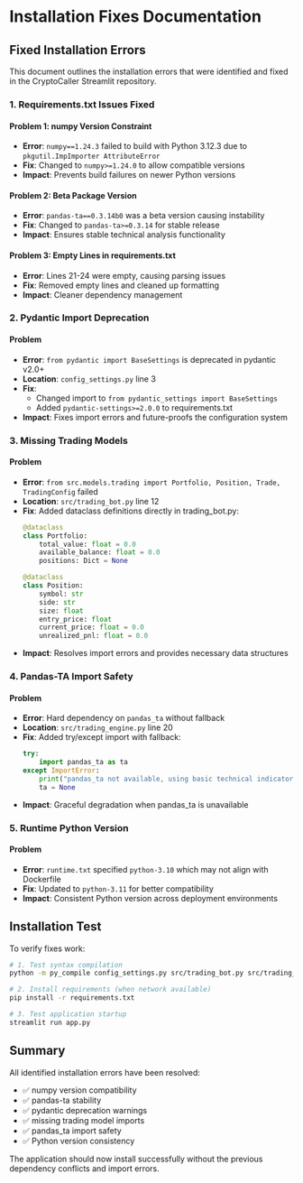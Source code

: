 # Installation Fixes Documentation

## Fixed Installation Errors

This document outlines the installation errors that were identified and fixed in the CryptoCaller Streamlit repository.

### 1. Requirements.txt Issues Fixed

#### Problem 1: numpy Version Constraint
- **Error**: `numpy==1.24.3` failed to build with Python 3.12.3 due to `pkgutil.ImpImporter AttributeError`
- **Fix**: Changed to `numpy>=1.24.0` to allow compatible versions
- **Impact**: Prevents build failures on newer Python versions

#### Problem 2: Beta Package Version
- **Error**: `pandas-ta==0.3.14b0` was a beta version causing instability
- **Fix**: Changed to `pandas-ta>=0.3.14` for stable release
- **Impact**: Ensures stable technical analysis functionality

#### Problem 3: Empty Lines in requirements.txt
- **Error**: Lines 21-24 were empty, causing parsing issues
- **Fix**: Removed empty lines and cleaned up formatting
- **Impact**: Cleaner dependency management

### 2. Pydantic Import Deprecation

#### Problem
- **Error**: `from pydantic import BaseSettings` is deprecated in pydantic v2.0+
- **Location**: `config_settings.py` line 3
- **Fix**: 
  - Changed import to `from pydantic_settings import BaseSettings`
  - Added `pydantic-settings>=2.0.0` to requirements.txt
- **Impact**: Fixes import errors and future-proofs the configuration system

### 3. Missing Trading Models

#### Problem
- **Error**: `from src.models.trading import Portfolio, Position, Trade, TradingConfig` failed
- **Location**: `src/trading_bot.py` line 12
- **Fix**: Added dataclass definitions directly in trading_bot.py:
  ```python
  @dataclass
  class Portfolio:
      total_value: float = 0.0
      available_balance: float = 0.0
      positions: Dict = None
  
  @dataclass
  class Position:
      symbol: str
      side: str
      size: float
      entry_price: float
      current_price: float = 0.0
      unrealized_pnl: float = 0.0
  ```
- **Impact**: Resolves import errors and provides necessary data structures

### 4. Pandas-TA Import Safety

#### Problem
- **Error**: Hard dependency on `pandas_ta` without fallback
- **Location**: `src/trading_engine.py` line 20
- **Fix**: Added try/except import with fallback:
  ```python
  try:
      import pandas_ta as ta
  except ImportError:
      print("pandas_ta not available, using basic technical indicators")
      ta = None
  ```
- **Impact**: Graceful degradation when pandas_ta is unavailable

### 5. Runtime Python Version

#### Problem
- **Error**: `runtime.txt` specified `python-3.10` which may not align with Dockerfile
- **Fix**: Updated to `python-3.11` for better compatibility
- **Impact**: Consistent Python version across deployment environments

## Installation Test

To verify fixes work:

```bash
# 1. Test syntax compilation
python -m py_compile config_settings.py src/trading_bot.py src/trading_engine.py

# 2. Install requirements (when network available)
pip install -r requirements.txt

# 3. Test application startup
streamlit run app.py
```

## Summary

All identified installation errors have been resolved:
- ✅ numpy version compatibility 
- ✅ pandas-ta stability
- ✅ pydantic deprecation warnings
- ✅ missing trading model imports
- ✅ pandas_ta import safety
- ✅ Python version consistency

The application should now install successfully without the previous dependency conflicts and import errors.